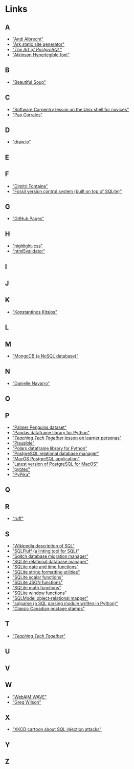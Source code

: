 # Links

## A

- <a id="albrecht_andi" href="http://andialbrecht.de/">"Andi Albrecht"</a>
- <a id="ark" href="https://www.dmulholl.com/docs/ark/main/">"Ark static site generator"</a>
- <a id="art-postgresql" href="https://theartofpostgresql.com/">"*The Art of PostgreSQL*"</a>
- <a id="atkinson" href="https://brailleinstitute.org/freefont">"Atkinson Hyperlegible font"</a>

## B

- <a id="bs4" href="https://pypi.org/project/beautifulsoup4/">"Beautiful Soup"</a>

## C

- <a id="carpentries-shell" href="https://swcarpentry.github.io/shell-novice/">"Software Carpentry lesson on the Unix shell for novices"</a>
- <a id="corrales_pao" href="https://paocorrales.github.io/">"Pao Corrales"</a>

## D

- <a id="draw_io" href="https://www.drawio.com/">"draw.io"</a>

## E

## F

- <a id="fontaine_dimitri" href="https://tapoueh.org/">"Dimitri Fontaine"</a>
- <a id="fossil" href="https://fossil-scm.org/">"Fossil version control system (built on top of SQLite)"</a>

## G

- <a id="ghp" href="https://pages.github.com/">"GitHub Pages"</a>

## H

- <a id="highlight_css" href="https://numist.github.io/highlight-css/">"highlight-css"</a>
- <a id="html5validator" href="https://pypi.org/project/html5validator/">"html5validator"</a>

## I

## J

## K

- <a id="kitsios_konstantinos" href="https://kitsiosk.github.io/">"Konstantinos Kitsios"</a>

## L

## M

- <a id="mongodb" href="https://www.mongodb.com/">"MongoDB (a NoSQL database)"</a>

## N

- <a id=navarro_danielle href="https://art.djnavarro.net/">"Danielle Navarro"</a>

## O

## P

- <a id="palmer_penguins" href="https://allisonhorst.github.io/palmerpenguins/">"Palmer Penguins dataset"</a>
- <a id="pandas" href="https://pandas.pydata.org/">"Pandas dataframe library for Python"</a>
- <a id="persona" href="http://teachtogether.tech/en/index.html#s:process-personas">"*Teaching Tech Together* lesson on learner personas"</a>
- <a id="plausible" href="https://plausible.io/">"Plausible"</a>
- <a id="polars" href="https://pola.rs/">"Polars dataframe library for Python"</a>
- <a id="postgresql" href="https://www.postgresql.org/">"PostgreSQL relational database manager"</a>
- <a id="postgresql_macos_app" href="https://postgresapp.com/downloads.html">"MacOS PostgreSQL application"</a>
- <a id="postgresql_macos_latest" href="https://www.enterprisedb.com/downloads/postgres-postgresql-downloads">"Latest version of PostgreSQL for MacOS"</a>
- <a id="pybtex" href="https://pypi.org/project/pybtex/">"pybtex"</a>
- <a id="pypika" href="https://pypika.readthedocs.io/">"PyPika"</a>

## Q

## R

- <a id="ruff" href="https://pypi.org/project/ruff/">"ruff"</a>

## S

- <a id="sql" href="https://en.wikipedia.org/wiki/SQL">"Wikipedia description of SQL"</a>
- <a id="sqlfluff" href="https://sqlfluff.com/">"SQLFluff (a linting tool for SQL)"</a>
- <a id="sqitch" href="https://sqitch.org/">"Sqitch database migration manager"</a>
- <a id="sqlite" href="https://sqlite.org/">"SQLite relational database manager"</a>
- <a id="sqlite_datetime" href="https://www.sqlite.org/lang_datefunc.html">"SQLite date and time functions"</a>
- <a id="sqlite_format" href="https://sqlite.org/printf.html">"SQLite string formatting utilities"</a>
- <a id="sqlite_function" href="https://www.sqlite.org/lang_corefunc.html">"SQLite scalar functions"</a>
- <a id="sqlite_json" href="https://sqlite.org/json1.html">"SQLite JSON functions"</a>
- <a id="sqlite_math" href="https://www.sqlite.org/lang_mathfunc.html">"SQLite math functions"</a>
- <a id="sqlite_window" href="https://sqlite.org/windowfunctions.html">"SQLite window functions"</a>
- <a id="sqlmodel" href="https://sqlmodel.tiangolo.com/">"SQLModel object-relational mapper"</a>
- <a id="sqlparse" href="https://pypi.org/project/sqlparse/">"sqlparse (a SQL parsing module written in Python)"</a>
- <a id="stamps" href="https://third-bit.com/colophon/">"Classic Canadian postage stamps"</a>

## T

- <a id="t3" href="https://teachtogether.tech/">"*Teaching Tech Together*"</a>

## U

## V

## W

- <a id="wave" href="https://wave.webaim.org/">"WebAIM WAVE"</a>
- <a id=wilson_greg href="https://third-bit.com/">"Greg Wilson"</a>

## X

- <a id="xkcd-tables" href="https://xkcd.com/327/">"XKCD cartoon about SQL injection attacks"</a>

## Y

## Z
